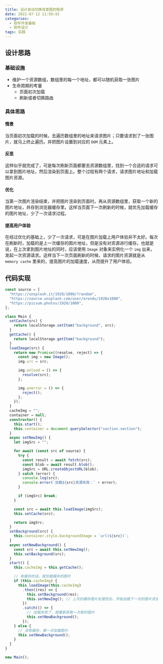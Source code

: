 ```yaml
---
title: 设计自动切换背景图的程序
date: 2022-07-12 11:59:43
categories:
  - 软件开发基础
  - 软件设计
tags: 实践
---
```


<div></div>

<!-- more -->

## 设计思路

### 基础设施

- 维护一个资源数组，数组里的每一个地址，都可以随机获取一张图片
- 生命周期的考量
  - 页面初次加载
  - 刷新或者切换路由

### 具体思路

#### 情景

当页面初次加载的时候，去遍历数组里的地址来请求图片；只要请求到了一张图片，就马上终止遍历。并把图片设置到对应的 `DOM` 元素上。

#### 反思

这样似乎就完成了，可是每次刷新页面都要去资源数组里，找到一个合适的请求可以拿到图片地址，然后渲染到页面上。整个过程有两个请求，请求图片地址和加载图片资源。

#### 优化

当第一次图片渲染结束，并把图片渲染到页面时。再从资源数组里，获取一个新的图片地址，并存到浏览器缓存里。这样当页面下一次刷新的时候，就优先加载缓存的图片地址，少了一次请求过程。

#### 提高用户体验

在经过优化的基础上，少了一次请求，可是在图片加载上用户体验并不太好。每次在刷新时，加载的是上一次缓存的图片地址，但是没有对资源进行缓存。也就是说，在上次拿到图片地址的同时，应该使用 `Image` 对象来实例化一个 `img` 出来，发起一次资源请求。这样当下一次页面刷新的时候，请求的图片资源就是从 `memory cache` 里来的，提高图片的加载速度，从而提升了用户体验。

## 代码实现

```typescript
const source = [
  "https://unsplash.it/1920/1080/?random",
  "https://source.unsplash.com/user/erondu/1920x1080",
  "https://picsum.photos/1920/1080",
];

class Main {
  setCache(src) {
    return localStorage.setItem("background", src);
  }
  getCache() {
    return localStorage.getItem("background");
  }
  loadImage(src) {
    return new Promise((resolve, reject) => {
      const img = new Image();
      img.src = src;

      img.onload = () => {
        resolve(src);
      };

      img.onerror = () => {
        reject();
      };
    });
  }
  cacheImg = "";
  container = null;
  constructor() {
    this.start();
    this.container = document.querySelector("section.section");
  }
  async setNewImg() {
    let imgSrc = "";

    for await (const src of source) {
      try {
        const result = await fetch(src);
        const blob = await result.blob();
        imgSrc = URL.createObjectURL(blob);
      } catch (error) {
        console.log(src);
        console.error(`加载${src}资源失败：` + error);
      }

      if (imgSrc) break;
    }

    const src = await this.loadImage(imgSrc);
    this.setCache(src);

    return imgSrc;
  }
  setBackground(src) {
    this.container.style.backgroundImage = `url(${src})`;
  }
  async setNewBackground() {
    const src = await this.setNewImg();
    this.setBackground(src);
  }
  start() {
    this.cacheImg = this.getCache();

    // 有缓存的话，就加载缓存的图片
    if (this.cacheImg) {
      this.loadImage(this.cacheImg)
        .then((res) => {
          this.setBackground(res);
          this.setNewImg(); // 上次的缓存图片处理完后，开始加载下一次的图片资源
        })
        .catch(() => {
          // 加载失败了，就重新获取一次新的图片
          this.setNewBackground();
        });
    } else {
      // 没有缓存，第一次加载图片
      this.setNewBackground();
    }
  }
}

new Main();
```
